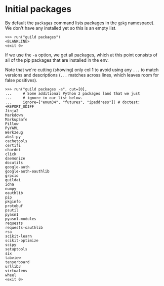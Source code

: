 # Initial packages

By default the `packages` command lists packages in the `gpkg`
namespace). We don't have any installed yet so this is an empty list.

    >>> run("guild packages")
    <BLANKLINE>
    <exit 0>

If we use the `-a` option, we get all packages, which at this point
consists of all of the pip packages that are installed in the env.

Note that we're cutting (showing) only col 1 to avoid using any `...`
to match versions and descriptions (`...` matches across lines, which
leaves room for false positives).

    >>> run("guild packages -a", cut=[0],
    ...     # Some additional Python 2 packages land that we just
    ...     # ignore in our list below.
    ...     ignore=["enum34", "futures", "ipaddress"]) # doctest: +REPORT_UDIFF
    Jinja2
    Markdown
    MarkupSafe
    Pillow
    PyYAML
    Werkzeug
    absl-py
    cachetools
    certifi
    chardet
    click
    daemonize
    docutils
    google-auth
    google-auth-oauthlib
    grpcio
    guildai
    idna
    numpy
    oauthlib
    pip
    pkginfo
    protobuf
    psutil
    pyasn1
    pyasn1-modules
    requests
    requests-oauthlib
    rsa
    scikit-learn
    scikit-optimize
    scipy
    setuptools
    six
    tabview
    tensorboard
    urllib3
    virtualenv
    wheel
    <exit 0>
